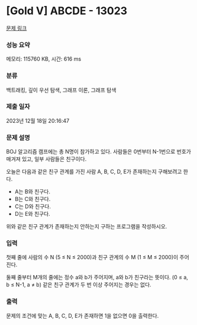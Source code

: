# [Gold V] ABCDE - 13023 

[문제 링크](https://www.acmicpc.net/problem/13023) 

### 성능 요약

메모리: 115760 KB, 시간: 616 ms

### 분류

백트래킹, 깊이 우선 탐색, 그래프 이론, 그래프 탐색

### 제출 일자

2023년 12월 18일 20:16:47

### 문제 설명

<p style="user-select: auto !important;">BOJ 알고리즘 캠프에는 총 N명이 참가하고 있다. 사람들은 0번부터 N-1번으로 번호가 매겨져 있고, 일부 사람들은 친구이다.</p>

<p style="user-select: auto !important;">오늘은 다음과 같은 친구 관계를 가진 사람 A, B, C, D, E가 존재하는지 구해보려고 한다.</p>

<ul style="user-select: auto !important;">
	<li style="user-select: auto !important;">A는 B와 친구다.</li>
	<li style="user-select: auto !important;">B는 C와 친구다.</li>
	<li style="user-select: auto !important;">C는 D와 친구다.</li>
	<li style="user-select: auto !important;">D는 E와 친구다.</li>
</ul>

<p style="user-select: auto !important;">위와 같은 친구 관계가 존재하는지 안하는지 구하는 프로그램을 작성하시오.</p>

### 입력 

 <p style="user-select: auto !important;">첫째 줄에 사람의 수 N (5 ≤ N ≤ 2000)과 친구 관계의 수 M (1 ≤ M ≤ 2000)이 주어진다.</p>

<p style="user-select: auto !important;">둘째 줄부터 M개의 줄에는 정수 a와 b가 주어지며, a와 b가 친구라는 뜻이다. (0 ≤ a, b ≤ N-1, a ≠ b) 같은 친구 관계가 두 번 이상 주어지는 경우는 없다.</p>

### 출력 

 <p style="user-select: auto !important;">문제의 조건에 맞는 A, B, C, D, E가 존재하면 1을 없으면 0을 출력한다.</p>

